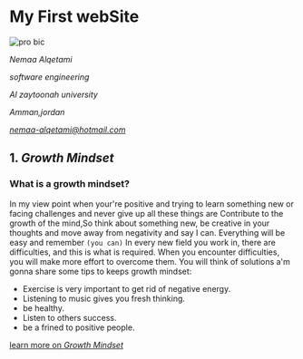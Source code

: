 
# My First webSite 
![pro bic](https://cdn3.iconfinder.com/data/icons/business-round-flat-vol-1-1/36/user_account_profile_avatar_person_student_female-512.png)

*Nemaa Alqetami*

*software engineering*

*Al zaytoonah university*

*Amman,jordan*

*nemaa-alqetami@hotmail.com*


## 1. *Growth Mindset*
### What is a growth mindset?
In my view point when your're positive and trying to learn something new or facing challenges and never give up all these things are Contribute to the growth of the mind,So think about something new, be creative in your thoughts and move away from negativity and say I can. Everything will be easy and remember `(you can)`
In every new field you work in, there are difficulties, and this is what is required. When you encounter difficulties, you will make more effort to overcome them. You will think of solutions
a'm gonna share some tips to keeps growth mindset:
* Exercise is very important to get rid of negative energy.
* Listening to music gives you fresh thinking.
* be healthy.
* Listen to others success.
* be a frined to positive people.






[ learn more on *Growth Mindset*](https://www.atlassian.com/blog/inside-atlassian/growth-mindset)







